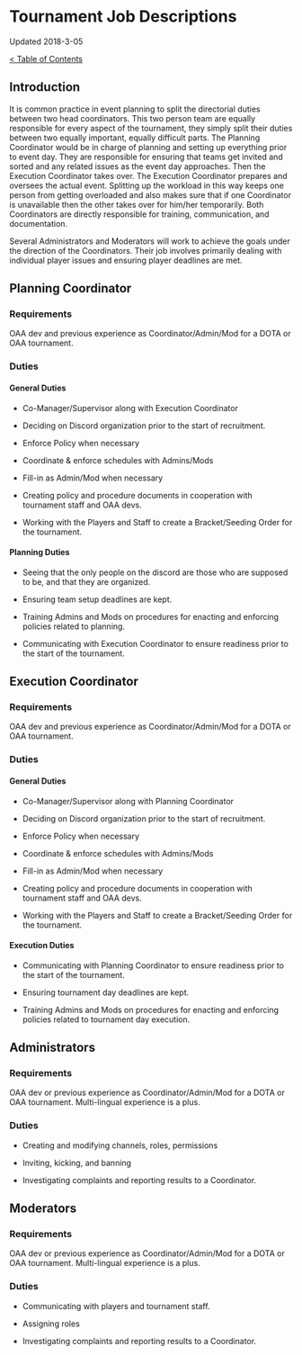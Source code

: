 # Tournament Job Descriptions

Updated 2018-3-05

[< Table of Contents][0]

## Introduction

It is common practice in event planning to split the directorial duties between two head coordinators. This two person team are equally responsible for every aspect of the tournament, they simply split their duties between two equally important, equally difficult parts. The Planning Coordinator would be in charge of planning and setting up everything prior to event day. They are responsible for ensuring that teams get invited and sorted and any related issues as the event day approaches. Then the Execution Coordinator takes over. The Execution Coordinator prepares and oversees the actual event. Splitting up the workload in this way keeps one person from getting overloaded and also makes sure that if one Coordinator is unavailable then the other takes over for him/her temporarily. Both Coordinators are directly responsible for training, communication, and documentation.

Several Administrators and Moderators will work to achieve the goals under the direction of the Coordinators. Their job involves primarily dealing with individual player issues and ensuring player deadlines are met.



## Planning Coordinator

### Requirements 

OAA dev and previous experience as Coordinator/Admin/Mod for a DOTA or OAA tournament.

### Duties

#### General Duties

- Co-Manager/Supervisor along with Execution Coordinator

- Deciding on Discord organization prior to the start of recruitment.

- Enforce Policy when necessary

- Coordinate & enforce schedules with Admins/Mods

- Fill-in as Admin/Mod when necessary

- Creating policy and procedure documents in cooperation with tournament staff and OAA devs.

- Working with the Players and Staff to create a Bracket/Seeding Order for the tournament.

#### Planning Duties

- Seeing that the only people on the discord are those who are supposed to be, and that they are organized.

- Ensuring team setup deadlines are kept.

- Training Admins and Mods on procedures for enacting and enforcing policies related to planning.

- Communicating with Execution Coordinator to ensure readiness prior to the start of the tournament.


## Execution Coordinator

### Requirements

OAA dev and previous experience as Coordinator/Admin/Mod for a DOTA or OAA tournament.

### Duties

#### General Duties

- Co-Manager/Supervisor along with Planning Coordinator

- Deciding on Discord organization prior to the start of recruitment.

- Enforce Policy when necessary

- Coordinate & enforce schedules with Admins/Mods

- Fill-in as Admin/Mod when necessary

- Creating policy and procedure documents in cooperation with tournament staff and OAA devs.

- Working with the Players and Staff to create a Bracket/Seeding Order for the tournament.

#### Execution Duties

- Communicating with Planning Coordinator to ensure readiness prior to the start of the tournament.

- Ensuring tournament day deadlines are kept.

- Training Admins and Mods on procedures for enacting and enforcing policies related to tournament day execution.



## Administrators

### Requirements

OAA dev or previous experience as Coordinator/Admin/Mod for a DOTA or OAA tournament. Multi-lingual experience is a plus.

### Duties

- Creating and modifying channels, roles, permissions

- Inviting, kicking, and banning

- Investigating complaints and reporting results to a Coordinator.



## Moderators

### Requirements

OAA dev or previous experience as Coordinator/Admin/Mod for a DOTA or OAA tournament. Multi-lingual experience is a plus.

### Duties

- Communicating with players and tournament staff.

- Assigning roles

- Investigating complaints and reporting results to a Coordinator.

[0]: README.md

